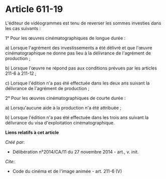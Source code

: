 # Article 611-19

L'éditeur de vidéogrammes est tenu de reverser les sommes investies dans les cas suivants : 

1° Pour les œuvres cinématographiques de longue durée : 

a) Lorsque l'agrément des investissements a été délivré et que l'œuvre cinématographique ne donne pas lieu à la délivrance de
l'agrément de production ; 

b) Lorsque l'œuvre ne répond pas aux conditions prévues par les articles 211-6 à 211-12 ; 

c) Lorsque l'édition n'a pas été effectuée dans les deux ans suivant la délivrance de l'agrément de production ; 

2° Pour les œuvres cinématographiques de courte durée : 

a) Lorsqu'aucune aide à la production n'a été attribuée ; 

b) Lorsque l'édition n'a pas été effectuée dans les trois ans suivant la délivrance du visa d'exploitation cinématographique.

**Liens relatifs à cet article**

_Créé par_:

  - Délibération n°2014/CA/11 du 27 novembre 2014 - art., v. init.

_Cite_:

  - Code du cinéma et de l'image animée - art. 211-6 (V)
